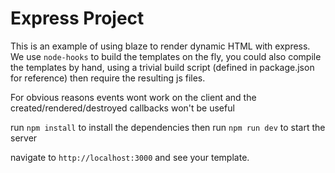# Express Project

This is an example of using blaze to render dynamic HTML with express. We use `node-hooks` to build the templates on the fly, you could also compile the templates by hand, using a trivial build script (defined in package.json for reference) then require the resulting js files.

For obvious reasons events wont work on the client and the created/rendered/destroyed callbacks won't be useful

run `npm install` to install the dependencies then
run `npm run dev` to start the server

navigate to `http://localhost:3000` and see your template.
